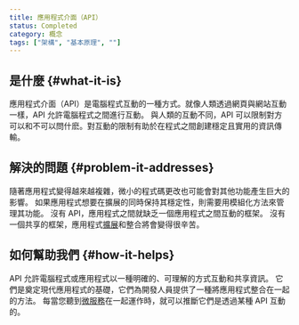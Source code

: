 ```yaml
---
title: 應用程式介面（API）
status: Completed
category: 概念
tags: ["架構", "基本原理", ""]
---
```


## 是什麼 {#what-it-is}

應用程式介面（API）是電腦程式互動的一種方式。就像人類透過網頁與網站互動一樣，API 允許電腦程式之間進行互動。
與人類的互動不同，API 可以限制對方可以和不可以問什麽。對互動的限制有助於在程式之間創建穩定且實用的資訊傳輸。

## 解決的問題 {#problem-it-addresses}

隨著應用程式變得越來越複雜，微小的程式碼更改也可能會對其他功能產生巨大的影響。
如果應用程式想要在擴展的同時保持其穩定性，則需要用模組化方法來管理其功能。
沒有 API，應用程式之間就缺乏一個應用程式之間互動的框架。
沒有一個共享的框架，應用程式[擴展](/zh-tw/scalability/)和整合將會變得很辛苦。

## 如何幫助我們 {#how-it-helps}

API 允許電腦程式或應用程式以一種明確的、可理解的方式互動和共享資訊。
它們是奠定現代應用程式的基礎，它們為開發人員提供了一種將應用程式整合在一起的方法。
每當您聽到[微服務](/zh-tw/microservices-architecture/)在一起運作時，就可以推斷它們是透過某種 API 互動的。